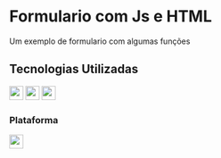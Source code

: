 # Formulario com Js e HTML

Um exemplo de formulario com algumas funções

## Tecnologias Utilizadas

<div style="display: inline_block">
<img align:"center"; height="25" src="https://img.shields.io/badge/HTML5-E34F26?style=for-the-badge&logo=html5&logoColor=white"/>
<img align:"center"; height="25" src="https://img.shields.io/badge/CSS3-1572B6?style=for-the-badge&logo=css3&logoColor=white"/>
<img align:"center"; height="25" src="https://img.shields.io/badge/JavaScript-323330?style=for-the-badge&logo=javascript&logoColor=F7DF1E"/>
</div>

### Plataforma

<div style="display: inline_block">
<a href="https://www.udemy.com/"><img align:"center"; height="25" src="https://img.shields.io/badge/Udemy-EC5252?style=for-the-badge&logo=Udemy&logoColor=white"/>
</div>
